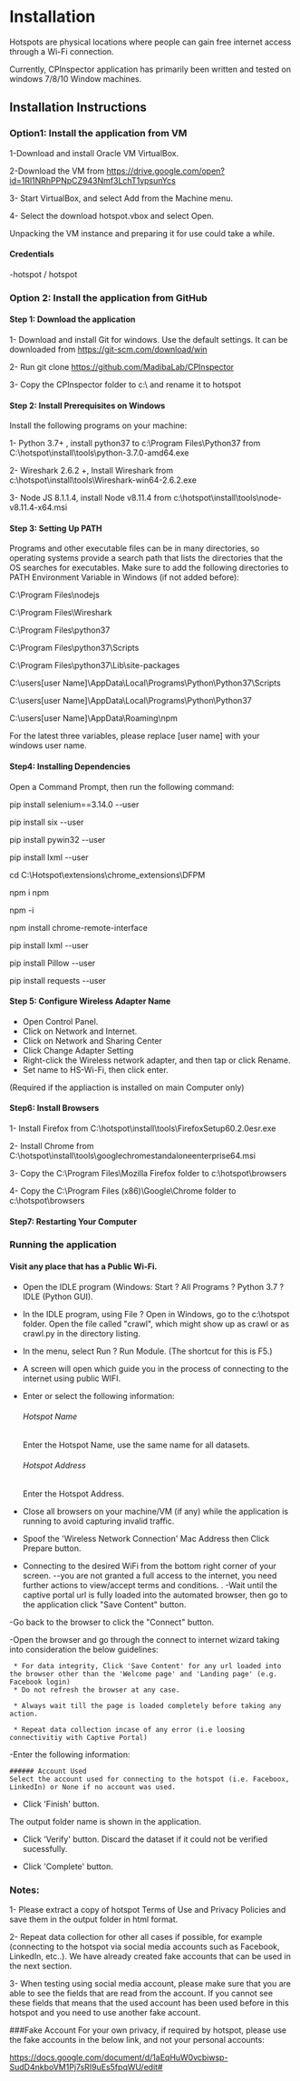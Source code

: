 # Installation
Hotspots are physical locations where people can gain free internet access through a Wi-Fi connection.

Currently, CPInspector application has primarily been written and tested on windows 7/8/10 Window machines. 





## Installation Instructions

### Option1: Install the application from VM

1-Download and install Oracle VM VirtualBox.

2-Download the VM from https://drive.google.com/open?id=1Rl1NRhPPNpCZ943Nmf3LchT1ypsunYcs

3- Start VirtualBox,  and select Add from the Machine menu.

4- Select the download hotspot.vbox and select Open.

Unpacking the VM instance and preparing it for use could take a while. 


#### Credentials

-hotspot / hotspot	

### Option 2: Install the application from GitHub

#### Step 1: Download the application

1- Download and install Git for windows. Use the default settings. It can be downloaded from https://git-scm.com/download/win

2- Run git clone https://github.com/MadibaLab/CPInspector 

3- Copy the CPInspector  folder to c:\ and rename it to hotspot

#### Step 2: Install Prerequisites on Windows

Install the following programs on your machine:

1- Python 3.7+ , install  python37 to c:\Program Files\Python37  from C:\hotspot\install\tools\python-3.7.0-amd64.exe

2- Wireshark 2.6.2 +, Install Wireshark from c:\hotspot\install\tools\Wireshark-win64-2.6.2.exe

3- Node JS 8.1.1.4, install Node v8.11.4 from c:\hotspot\install\tools\node-v8.11.4-x64.msi


#### Step 3: Setting  Up PATH
Programs and other executable files can be in many directories, so operating systems provide a search path that lists the directories that the OS searches for executables. Make sure to add the following directories to PATH Environment Variable in Windows (if not added before):

C:\Program Files\nodejs

C:\Program Files\Wireshark

C:\Program Files\python37

C:\Program Files\python37\Scripts

C:\Program Files\python37\Lib\site-packages

C:\users\[user Name]\AppData\Local\Programs\Python\Python37\Scripts

C:\users\[user Name]\AppData\Local\Programs\Python\Python37

C:\users\[user Name]\AppData\Roaming\npm
 
For the latest three variables, please replace [user name] with your windows user name.


#### Step4: Installing Dependencies 

Open a Command Prompt, then run the following command:
 
pip install selenium==3.14.0 --user

pip install six  --user

pip install pywin32 --user

pip install lxml --user

cd C:\Hotspot\extensions\chrome_extensions\DFPM

npm i npm

npm -i

npm install chrome-remote-interface

pip install lxml --user

pip install Pillow --user

pip install requests --user


#### Step 5: Configure Wireless Adapter Name 

- Open Control Panel.
- Click on Network and Internet.
- Click on Network and Sharing Center
- Click Change Adapter Setting
- Right-click the Wireless network adapter, and then tap or click Rename.
- Set name to HS-Wi-Fi, then click enter. 

(Required if the appliaction is installed on main Computer only)


#### Step6: Install Browsers

1- Install Firefox from C:\hotspot\install\tools\FirefoxSetup60.2.0esr.exe

2- Install Chrome from C:\hotspot\install\tools\googlechromestandaloneenterprise64.msi

3- Copy the C:\Program Files\Mozilla Firefox folder to c:\hotspot\browsers

4- Copy the C:\Program Files (x86)\Google\Chrome folder to c:\hotspot\browsers

#### Step7: Restarting Your Computer


### Running the application

####  Visit any place that has a Public Wi-Fi.


- Open the IDLE program (Windows: Start ? All Programs ? Python 3.7 ? IDLE (Python GUI).

- In the IDLE program, using File ? Open in Windows, go to the c:\hotspot folder. Open the file called "crawl", which might show up as crawl or as crawl.py in the directory listing.


- In the menu, select Run ? Run Module. (The shortcut for this is F5.)


- A screen will open which guide you in the process of connecting to the internet using public WIFI. 

- Enter or select the following information:

	###### Hotspot Name
	Enter the Hotspot Name, use the same name for all datasets.

	###### Hotspot Address
	Enter the Hotspot Address.



- Close all browsers on your machine/VM (if any) while the application is running to avoid capturing invalid traffic.

- Spoof the 'Wireless Network Connection' Mac Address then Click Prepare button.

- Connecting to the desired WiFi from the bottom right corner of your screen.
--you are not granted a full access to the internet, you need further actions to view/accept terms and conditions.
.
-Wait until the captive portal url is fully loaded into the automated browser, then go to the application click "Save Content" button. 

-Go back to the browser to click the "Connect" button.

-Open the browser and go through the  connect to internet wizard taking into consideration the below guidelines:

	 * For data integrity, Click 'Save Content' for any url loaded into the browser other than the 'Welcome page' and 'Landing page' (e.g. Facebook login)
	 * Do not refresh the browser at any case.

	 * Always wait till the page is loaded completely before taking any action.

	 * Repeat data collection incase of any error (i.e loosing connectivitiy with Captive Portal)

-Enter the following information:

	###### Account Used
	Select the account used for connecting to the hotspot (i.e. Faceboox, LinkedIn) or None if no account was used. 


- Click 'Finish' button.

The output folder name is shown in the application.


- Click 'Verify' button. Discard the dataset if it could not be verified sucessfully.


- Click 'Complete' button.



### Notes:
1- Please extract a copy of hotspot Terms of Use and Privacy Policies and save them in the output folder in html format. 

2- Repeat data collection for other all cases if possible, for example (connecting to the hotspot via social media accounts such as Facebook, LinkedIn, etc..). We have already created fake accounts that can be used in the next section.

3- When testing using social media account, please make sure that you are able to see  the fields that are read from the account. If you cannot see these fields that means that the used account has been used before in this hotspot and you need to use another fake account.

###Fake Account
For your own privacy, if required by hotspot, please use the fake accounts in the below link, and not your personal accounts:
 
https://docs.google.com/document/d/1aEqHuW0vcbiwsp-SudD4nkboVM1Pj7sRI9uEs5fpqWU/edit#





